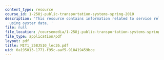 ```yaml
---
content_type: resource
course_id: 1-258j-public-transportation-systems-spring-2010
description: 'This resource contains information related to service reliability measurement
  using oyster data. '
file: null
file_location: /coursemedia/1-258j-public-transportation-systems-spring-2010/0a1950131771f95caaf5918419459bce_MIT1_258JS10_lec26.pdf
file_type: application/pdf
layout: pdf
title: MIT1_258JS10_lec26.pdf
uid: 0a195013-1771-f95c-aaf5-918419459bce
---
```

